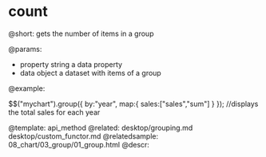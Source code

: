 count
=============
@short: gets the number of items in a group
	

@params:
- property	string 		a data property
- data		object		a dataset with items of a group



@example:

$$("mychart").group({
		by:"year",
		map:{
			sales:["sales","sum"]
		}
});
//displays the total sales for each year

@template:	api_method
@related:
	desktop/grouping.md
    desktop/custom_functor.md
@relatedsample:
	08_chart/03_group/01_group.html
@descr:
